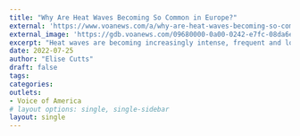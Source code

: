 ```yaml
---
title: "Why Are Heat Waves Becoming So Common in Europe?"
external: 'https://www.voanews.com/a/why-are-heat-waves-becoming-so-common-in-europe/6673184.html'
external_image: 'https://gdb.voanews.com/09680000-0a00-0242-e7fc-08da6e70a22f_w1023_r1_s.jpg'
excerpt: "Heat waves are becoming increasingly intense, frequent and long lasting around the world because of climate change. But the pattern of heat waves unfolding in Europe is a global outlier."
date: 2022-07-25
author: "Elise Cutts"
draft: false
tags:
categories:
outlets:
- Voice of America
# layout options: single, single-sidebar
layout: single
---
```


